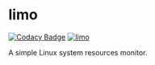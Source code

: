 # limo

[![Codacy Badge](https://api.codacy.com/project/badge/Grade/f9e7aef71d494911b4de92501e1627d4)](https://app.codacy.com/gh/Joker2770/limo?utm_source=github.com&utm_medium=referral&utm_content=Joker2770/limo&utm_campaign=Badge_Grade_Settings)
[![limo](https://snapcraft.io/limo/badge.svg)](https://snapcraft.io/limo)

A simple Linux system resources monitor.
